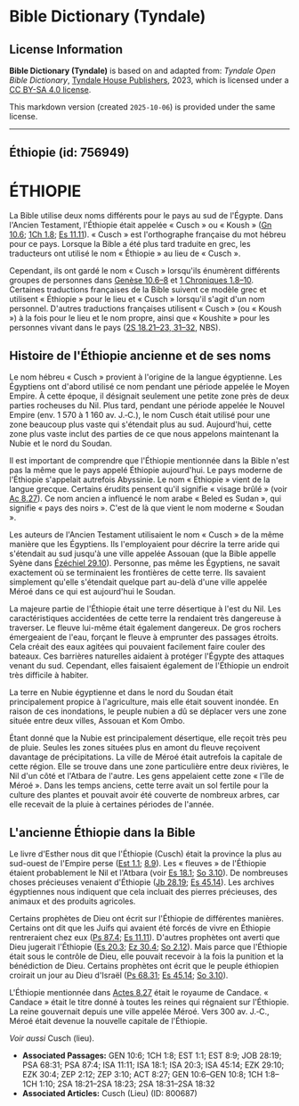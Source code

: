 # Bible Dictionary (Tyndale)

## License Information

**Bible Dictionary (Tyndale)** is based on and adapted from: _Tyndale Open Bible Dictionary_, [Tyndale House Publishers](https://tyndaleopenresources.com/), 2023, which is licensed under a [CC BY-SA 4.0 license](https://creativecommons.org/licenses/by-sa/4.0/legalcode.en).

This markdown version (created `2025-10-06`) is provided under the same license.



--------------------------------

## Éthiopie (id: 756949)

ÉTHIOPIE
========

La Bible utilise deux noms différents pour le pays au sud de l'Égypte. Dans l'Ancien Testament, l'Éthiopie était appelée « Cusch » ou « Koush » ([Gn 10\.6](https://ref.ly/Gen10:6); [1Ch 1\.8](https://ref.ly/1Chr1:8); [Es 11\.11](https://ref.ly/Isa11:11)). « Cusch » est l'orthographe française du mot hébreu pour ce pays. Lorsque la Bible a été plus tard traduite en grec, les traducteurs ont utilisé le nom « Éthiopie » au lieu de « Cusch ».

Cependant, ils ont gardé le nom « Cusch » lorsqu'ils énumèrent différents groupes de personnes dans [Genèse 10\.6–8](https://ref.ly/Gen10:6-Gen10:8) et [1 Chroniques 1\.8–10](https://ref.ly/1Chr1:8-1Chr1:10). Certaines traductions françaises de la Bible suivent ce modèle grec et utilisent « Éthiopie » pour le lieu et « Cusch » lorsqu'il s'agit d'un nom personnel. D'autres traductions françaises utilisent « Cusch » (ou « Koush ») à la fois pour le lieu et le nom propre, ainsi que « Koushite » pour les personnes vivant dans le pays ([2S 18\.21–23, 31–32](https://ref.ly/2Sam18:21-2Sam18:23,2Sam18:31-2Sam18:32), NBS).

Histoire de l'Éthiopie ancienne et de ses noms
----------------------------------------------

Le nom hébreu « Cusch » provient à l'origine de la langue égyptienne. Les Égyptiens ont d'abord utilisé ce nom pendant une période appelée le Moyen Empire. À cette époque, il désignait seulement une petite zone près de deux parties rocheuses du Nil. Plus tard, pendant une période appelée le Nouvel Empire (env. 1 570 à 1 160 av. J.‑C.), le nom Cusch était utilisé pour une zone beaucoup plus vaste qui s'étendait plus au sud. Aujourd'hui, cette zone plus vaste inclut des parties de ce que nous appelons maintenant la Nubie et le nord du Soudan.

Il est important de comprendre que l'Éthiopie mentionnée dans la Bible n'est pas la même que le pays appelé Éthiopie aujourd'hui. Le pays moderne de l'Éthiopie s'appelait autrefois Abyssinie. Le nom « Éthiopie » vient de la langue grecque. Certains érudits pensent qu'il signifie « visage brûlé » (voir [Ac 8\.27](https://ref.ly/Acts8:27)). Ce nom ancien a influencé le nom arabe « Beled es Sudan », qui signifie « pays des noirs ». C'est de là que vient le nom moderne « Soudan ».

Les auteurs de l'Ancien Testament utilisaient le nom « Cusch » de la même manière que les Égyptiens. Ils l'employaient pour décrire la terre aride qui s'étendait au sud jusqu'à une ville appelée Assouan (que la Bible appelle Syène dans [Ézéchiel 29\.10](https://ref.ly/Ezek29:10)). Personne, pas même les Égyptiens, ne savait exactement où se terminaient les frontières de cette terre. Ils savaient simplement qu'elle s'étendait quelque part au\-delà d'une ville appelée Méroé dans ce qui est aujourd'hui le Soudan.

La majeure partie de l'Éthiopie était une terre désertique à l'est du Nil. Les caractéristiques accidentées de cette terre la rendaient très dangereuse à traverser. Le fleuve lui\-même était également dangereux. De gros rochers émergeaient de l'eau, forçant le fleuve à emprunter des passages étroits. Cela créait des eaux agitées qui pouvaient facilement faire couler des bateaux. Ces barrières naturelles aidaient à protéger l'Égypte des attaques venant du sud. Cependant, elles faisaient également de l'Éthiopie un endroit très difficile à habiter.

La terre en Nubie égyptienne et dans le nord du Soudan était principalement propice à l'agriculture, mais elle était souvent inondée. En raison de ces inondations, le peuple nubien a dû se déplacer vers une zone située entre deux villes, Assouan et Kom Ombo.

Étant donné que la Nubie est principalement désertique, elle reçoit très peu de pluie. Seules les zones situées plus en amont du fleuve reçoivent davantage de précipitations. La ville de Méroé était autrefois la capitale de cette région. Elle se trouve dans une zone particulière entre deux rivières, le Nil d'un côté et l'Atbara de l'autre. Les gens appelaient cette zone « l'île de Méroé ». Dans les temps anciens, cette terre avait un sol fertile pour la culture des plantes et pouvait avoir été couverte de nombreux arbres, car elle recevait de la pluie à certaines périodes de l'année.

L'ancienne Éthiopie dans la Bible
---------------------------------

Le livre d'Esther nous dit que l'Éthiopie (Cusch) était la province la plus au sud\-ouest de l'Empire perse ([Est 1\.1](https://ref.ly/Esth1:1); [8\.9](https://ref.ly/Esth8:9)). Les « fleuves » de l'Éthiopie étaient probablement le Nil et l'Atbara (voir [Es 18\.1](https://ref.ly/Isa18:1); [So 3\.10](https://ref.ly/Zeph3:10)). De nombreuses choses précieuses venaient d'Éthiopie ([Jb 28\.19](https://ref.ly/Job28:19); [Es 45\.14](https://ref.ly/Isa45:14)). Les archives égyptiennes nous indiquent que cela incluait des pierres précieuses, des animaux et des produits agricoles.

Certains prophètes de Dieu ont écrit sur l'Éthiopie de différentes manières. Certains ont dit que les Juifs qui avaient été forcés de vivre en Éthiopie rentreraient chez eux ([Ps 87\.4](https://ref.ly/Ps87:4); [Es 11\.11](https://ref.ly/Isa11:11)). D'autres prophètes ont averti que Dieu jugerait l'Éthiopie ([Es 20\.3](https://ref.ly/Isa20:3); [Ez 30\.4](https://ref.ly/Ezek30:4); [So 2\.12](https://ref.ly/Zeph2:12)). Mais parce que l'Éthiopie était sous le contrôle de Dieu, elle pouvait recevoir à la fois la punition et la bénédiction de Dieu. Certains prophètes ont écrit que le peuple éthiopien croirait un jour au Dieu d'Israël ([Ps 68\.31](https://ref.ly/Ps68:31); [Es 45\.14](https://ref.ly/Isa45:14); [So 3\.10](https://ref.ly/Zeph3:10)).

L'Éthiopie mentionnée dans [Actes 8\.27](https://ref.ly/Acts8:27) était le royaume de Candace. « Candace » était le titre donné à toutes les reines qui régnaient sur l'Éthiopie. La reine gouvernait depuis une ville appelée Méroé. Vers 300 av. J.‑C., Méroé était devenue la nouvelle capitale de l'Éthiopie.

*Voir aussi* Cusch (lieu).

* **Associated Passages:** GEN 10:6; 1CH 1:8; EST 1:1; EST 8:9; JOB 28:19; PSA 68:31; PSA 87:4; ISA 11:11; ISA 18:1; ISA 20:3; ISA 45:14; EZK 29:10; EZK 30:4; ZEP 2:12; ZEP 3:10; ACT 8:27; GEN 10:6–GEN 10:8; 1CH 1:8–1CH 1:10; 2SA 18:21–2SA 18:23; 2SA 18:31–2SA 18:32
* **Associated Articles:** Cusch (Lieu) (ID: 800687)

